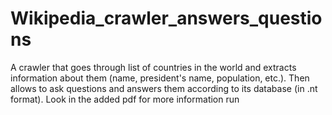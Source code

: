 # Wikipedia_crawler_answers_questions
A crawler that goes through list of countries in the world and extracts information about them (name, president's name, population, etc.). Then allows to ask questions and answers them according to its database (in .nt format). Look in the added pdf for more information
run 
